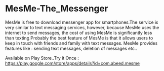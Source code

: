 # MesMe-The_Messenger
MesMe is free to download messenger app for smartphones.The service is very similar to text messaging services, however, because MesMe uses the internet to send messages, the cost of using
MesMe is significantly less than texting.Probably the best feature of MesMe is that it allows users to keep in touch with friends and family with text messages.
MesMe provides features like : sending text messages, deletion of messages etc..

Available on Play Store..Try it Once : https://play.google.com/store/apps/details?id=com.abeed.mesme
